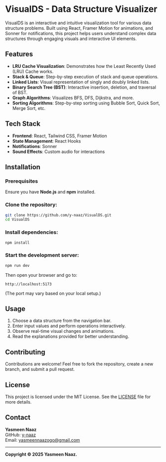 # VisualDS - Data Structure Visualizer

VisualDS is an interactive and intuitive visualization tool for various data structure problems. Built using React, Framer Motion for animations, and Sonner for notifications, this project helps users understand complex data structures through engaging visuals and interactive UI elements.

## Features
- **LRU Cache Visualization**: Demonstrates how the Least Recently Used (LRU) Cache works.
- **Stack & Queue**: Step-by-step execution of stack and queue operations.
- **Linked Lists**: Visual representation of singly and doubly linked lists.
- **Binary Search Tree (BST)**: Interactive insertion, deletion, and traversal of BST.
- **Graph Algorithms**: Visualizes BFS, DFS, Dijkstra, and more.
- **Sorting Algorithms**: Step-by-step sorting using Bubble Sort, Quick Sort, Merge Sort, etc.

## Tech Stack
- **Frontend**: React, Tailwind CSS, Framer Motion
- **State Management**: React Hooks
- **Notifications**: Sonner
- **Sound Effects**: Custom audio for interactions

## Installation
### Prerequisites
Ensure you have **Node.js** and **npm** installed.

### Clone the repository:
```bash
git clone https://github.com/y-naaz/VisualDS.git
cd VisualDS
```

### Install dependencies:
```bash
npm install
```

### Start the development server:
```bash
npm run dev
```

Then open your browser and go to:
```
http://localhost:5173
```
(The port may vary based on your local setup.)

## Usage
1. Choose a data structure from the navigation bar.
2. Enter input values and perform operations interactively.
3. Observe real-time visual changes and animations.
4. Read the explanations provided for better understanding.

## Contributing
Contributions are welcome! Feel free to fork the repository, create a new branch, and submit a pull request.

## License
This project is licensed under the MIT License. See the [LICENSE](LICENSE) file for more details.

## Contact
**Yasmeen Naaz**  
GitHub: [y-naaz](https://github.com/y-naaz)  
Email: yasmeennaazogo@gmail.com

---
**Copyright © 2025 Yasmeen Naaz.**

